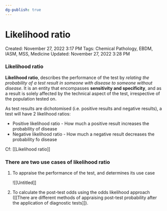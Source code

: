 ```yaml
---
dg-publish: true
---
```


# Likelihood ratio

Created: November 27, 2022 3:17 PM
Tags: Chemical Pathology, EBDM, IASM, MSS, Medicine
Updated: November 27, 2022 3:28 PM

### Likelihood ratio

**Likelihood ratio**, describes the performance of the test by *relating the probability of a test result in someone with disease to someone without disease*. It is an entity that encompasses ******************************************************sensitivity and specificity******************************************************, and as a result is solely affected by the technical aspect of the test, irrespective of the population tested on.

As test results are dichotomised (i.e. positive results and negative results), a test will have 2 likelihood ratios:

- Positive likelihood ratio - How much a positive result increases the probability of disease
- Negative likelihood ratio - How much a negative result decreases the probability fo disease

Cf: [[Likelihood ratio]] 

### There are two use cases of likelihood ratio

1. To appraise the performance of the test, and determines its use case
    
    ![[Untitled]]
    
2. To calculate the post-test odds using the odds likelihood approach ([[There are different methods of appraising post-test probability after the application of diagnostic tests]]).